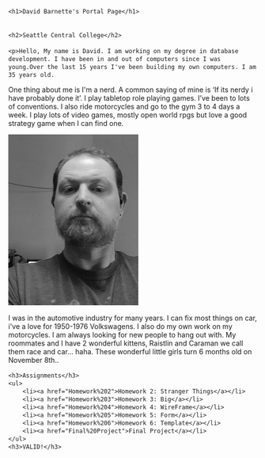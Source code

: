<!doctype html>
<html lang="en">
<head>
<meta charset="UTF-8">
    <link rel="stylesheet" href="css/styles.css" />
<title>David Barnette's Portal Page</title>

</head>

<body>
    
    <h1>David Barnette's Portal Page</h1>
    
    
    <h2>Seattle Central College</h2>
    
    <p>Hello, My name is David. I am working on my degree in database development. I have been in and out of computers since I was young.Over the last 15 years I've been building my own computers. I am 35 years old.
One thing about me is I'm a nerd. A common saying of mine is ‘If its nerdy i have probably done it’. I play tabletop role playing games. I’ve been to lots of conventions. I also ride motorcycles and go to the gym 3 to 4 days a week. I play lots of video games, mostly open world rpgs but love a good strategy game when I can find one.</p>
    <img src="images/me.png" class="right" alt="Me">
    
<p>I was in the automotive industry for many years. I can fix most things on car, i've a love for 1950-1976 Volkswagens. I also do my own work on my motorcycles.
I am always looking for new people to hang out with. My roommates and I have 2 wonderful kittens, Raistlin and Caraman we call them race and car… haha. These wonderful little girls turn 6 months old on November 8th..</p>
    
    
    <h3>Assignments</h3>
    <ul>
        <li><a href="Homework%202">Homework 2: Stranger Things</a></li>
        <li><a href="Homework%203">Homework 3: Big</a></li>
        <li><a href="Homework%204">Homework 4: WireFrame</a></li>
        <li><a href="Homework%205">Homework 5: Form</a></li>
        <li><a href="Homework%206">Homework 6: Template</a></li>
        <li><a href="Final%20Project">Final Project</a></li>
    </ul>
    <h3>VALID!</h3>
</body>
</html>
